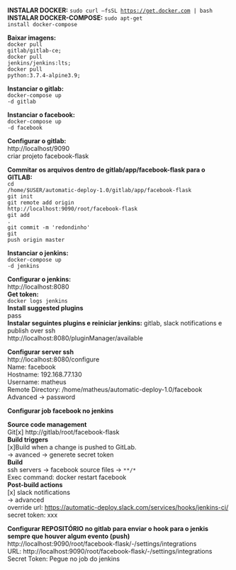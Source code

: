 **INSTALAR DOCKER:** <code>sudo curl –fsSL https://get.docker.com | bash</code> <br/>
**INSTALAR DOCKER-COMPOSE:** <code>sudo apt-get install docker-compose</code> <br/>

**Baixar imagens:** <br/>
<code>docker pull gitlab/gitlab-ce;</code>  <br/>
<code>docker pull jenkins/jenkins:lts;</code> <br/>
<code>docker pull python:3.7.4-alpine3.9;</code> <br/>
  
**Instanciar o gitlab:** <br/>
<code>docker-compose up -d gitlab</code> <br/>
  
**Instanciar o facebook:** <br/>
<code>docker-compose up -d facebook</code> <br/>
  
**Configurar o gitlab:** <br/> 
http://localhost/9090 <br/>
criar projeto facebook-flask <br/>
  
**Commitar os arquivos dentro de gitlab/app/facebook-flask para o GITLAB:** <br/>
<code>cd /home/$USER/automatic-deploy-1.0/gitlab/app/facebook-flask</code> <br/>
<code>git init</code> <br/>
<code>git remote add origin http://localhost:9090/root/facebook-flask</code> <br/>
<code>git add .</code> <br/>
<code>git commit -m 'redondinho'</code> <br/>
<code>git push origin master</code> <br/>
  
**Instanciar o jenkins:** <br/>
<code>docker-compose up -d jenkins</code> <br/>
  
**Configurar o jenkins:** <br/>
http://localhost:8080 <br/>
**Get token:** <br/>
<code>docker logs jenkins</code> <br/>
**Install suggested plugins** <br/>
pass <br/>
**Instalar seguintes plugins e reiniciar jenkins:** gitlab, slack notifications e publish over ssh  <br/>
http://localhost:8080/pluginManager/available <br/>

**Configurar server ssh** <br/>
http://localhost:8080/configure <br/>
Name: facebook <br/>
Hostname: 192.168.77.130 <br/>
Username: matheus <br/>
Remote Directory: /home/matheus/automatic-deploy-1.0/facebook <br/>
Advanced -> password <br/>
 
**Configurar job facebook no jenkins** <br/>

**Source code management** <br/>
Git[x] http://gitlab/root/facebook-flask <br/>
**Build triggers** <br/>
[x]Build when a change is pushed to GitLab. <br/>
-> avanced -> generete secret token <br/>
**Build** <br/>
ssh servers -> facebook
source files -> <code>**/*</code><br/>
Exec command: docker restart facebook <br/>
**Post-build actions** <br/>
[x] slack notifications <br/>
-> advanced <br/>
override url: https://automatic-deploy.slack.com/services/hooks/jenkins-ci/ <br/>
secret token: xxx <br/>

**Configurar REPOSITÓRIO no gitlab para enviar o hook para o jenkis sempre que houver algum evento (push)** <br/>
http://localhost:9090/root/facebook-flask/-/settings/integrations <br/>
URL: http://localhost:9090/root/facebook-flask/-/settings/integrations <br/>
Secret Token: Pegue no job do jenkins <br/>
 


